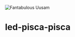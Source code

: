 ![Fantabulous Uusam](https://github.com/Gigiboia/led-pisca-pisca/assets/125405048/cbadcd8f-b658-4251-bef2-e3fd86a611c7)
# led-pisca-pisca

